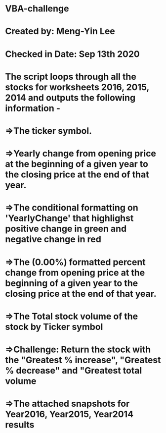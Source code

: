 # VBA-challenge 
# Created by: Meng-Yin Lee
# Checked in Date: Sep 13th 2020
# The script loops through all the stocks for worksheets 2016, 2015, 2014 and outputs the following information -
# =>The ticker symbol.
# =>Yearly change from opening price at the beginning of a given year to the closing price at the end of that year.
# =>The conditional formatting on 'YearlyChange' that highlighst positive change in green and negative change in red
# =>The (0.00%) formatted percent change from opening price at the beginning of a given year to the closing price at the end of that year.
# =>The Total stock volume of the stock by Ticker symbol
# =>Challenge: Return the stock with the "Greatest % increase", "Greatest % decrease" and "Greatest total volume
# =>The attached snapshots for Year2016, Year2015, Year2014 results

